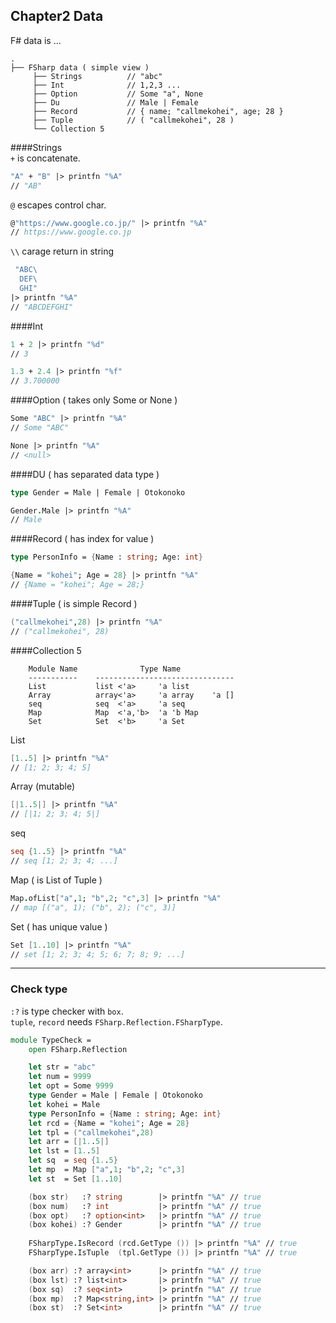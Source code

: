 Chapter2 Data
---

F# data is ...
```text
.
├── FSharp data ( simple view )
     ├── Strings          // "abc"
     ├── Int              // 1,2,3 ...
     ├── Option           // Some "a", None
     ├── Du               // Male | Female
     ├── Record           // { name; "callmekohei", age; 28 }
     ├── Tuple            // ( "callmekohei", 28 )
     └── Collection 5
```

####Strings  
`+` is concatenate.
```fsharp
"A" + "B" |> printfn "%A"
// "AB"
```

`@` escapes control char.
```fsharp
@"https://www.google.co.jp/" |> printfn "%A"
// https://www.google.co.jp
```

`\\` carage return in string
```fsharp
 "ABC\
  DEF\
  GHI"
|> printfn "%A"
// "ABCDEFGHI"
```

####Int
```fsharp
1 + 2 |> printfn "%d"
// 3

1.3 + 2.4 |> printfn "%f"
// 3.700000
```

####Option ( takes only Some or None )
```fsharp
Some "ABC" |> printfn "%A"
// Some "ABC"

None |> printfn "%A"
// <null>
```

####DU ( has separated data type )
```fsharp
type Gender = Male | Female | Otokonoko

Gender.Male |> printfn "%A"
// Male
```

####Record ( has index for value )
```fsharp
type PersonInfo = {Name : string; Age: int}

{Name = "kohei"; Age = 28} |> printfn "%A"
// {Name = "kohei"; Age = 28;}
```

####Tuple ( is simple Record )
```fsharp
("callmekohei",28) |> printfn "%A"
// ("callmekohei", 28)
```

####Collection 5
```text
    Module Name              Type Name
    -----------    -------------------------------
    List           list <'a>     'a list
    Array          array<'a>     'a array    'a []
    seq            seq  <'a>     'a seq
    Map            Map  <'a,'b>  'a 'b Map
    Set            Set  <'b>     'a Set
```

List
```fsharp
[1..5] |> printfn "%A"
// [1; 2; 3; 4; 5]
```

Array (mutable)
```fsharp
[|1..5|] |> printfn "%A"
// [|1; 2; 3; 4; 5|]
```

seq
```fsharp
seq {1..5} |> printfn "%A"
// seq [1; 2; 3; 4; ...]
```
Map ( is List of Tuple )
```fsharp
Map.ofList["a",1; "b",2; "c",3] |> printfn "%A"
// map [("a", 1); ("b", 2); ("c", 3)]
```

Set ( has unique value )
```fsharp
Set [1..10] |> printfn "%A"
// set [1; 2; 3; 4; 5; 6; 7; 8; 9; ...] 
```
---

### Check type
`:?` is type checker with `box`.  
`tuple`, `record` needs `FSharp.Reflection.FSharpType`.
```fsharp
module TypeCheck =
    open FSharp.Reflection

    let str = "abc"
    let num = 9999
    let opt = Some 9999
    type Gender = Male | Female | Otokonoko
    let kohei = Male
    type PersonInfo = {Name : string; Age: int}
    let rcd = {Name = "kohei"; Age = 28}
    let tpl = ("callmekohei",28)
    let arr = [|1..5|]
    let lst = [1..5]
    let sq  = seq {1..5}
    let mp  = Map ["a",1; "b",2; "c",3]
    let st  = Set [1..10]

    (box str)   :? string        |> printfn "%A" // true
    (box num)   :? int           |> printfn "%A" // true
    (box opt)   :? option<int>   |> printfn "%A" // true
    (box kohei) :? Gender        |> printfn "%A" // true
 
    FSharpType.IsRecord (rcd.GetType ()) |> printfn "%A" // true
    FSharpType.IsTuple  (tpl.GetType ()) |> printfn "%A" // true

    (box arr) :? array<int>      |> printfn "%A" // true
    (box lst) :? list<int>       |> printfn "%A" // true
    (box sq)  :? seq<int>        |> printfn "%A" // true
    (box mp)  :? Map<string,int> |> printfn "%A" // true
    (box st)  :? Set<int>        |> printfn "%A" // true

```
